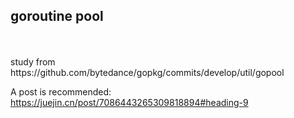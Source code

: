 ## goroutine pool

<br/>
</br>
study from https://github.com/bytedance/gopkg/commits/develop/util/gopool

A post is recommended: https://juejin.cn/post/7086443265309818894#heading-9